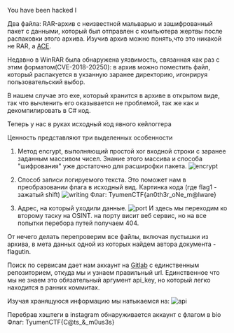 You have been hacked I

Два файла: RAR-архив с неизвестной мальварью и зашифрованный пакет с данными, который был отправлен с компьютера жертвы после распаковки этого архива.
Изучив архив можно понять,что это никакой не RAR, а [ACE](https://en.wikipedia.org/wiki/ACE_(compressed_file_format)).

Недавно в WinRAR была обнаружена уязвимость, связанная как раз с этим форматом(CVE-2018-20250): в архив можно поместить файл, который распакуется в укзанную заранее директорию, игонрируя пользовательский выбор.

В нашем случае это exe, который хранится в архиве в открытом виде, так что вычленить его оказывается не проблемой, так же как и декомпилировать в C# код.

Теперь у нас в руках исходный код явного кейлоггера


Ценность представляют три выделенных особенности
1. Метод encrypt, выполняющий простой xor входной строки с заранее заданным массивом чисел. Знание этого массива и способа "шифрования" уже достаточно для расширофки пакета.
![encrypt](encrypt.npg)

3. Способ записи логируемого текста. Это поможет нам в преобразовании флага в исходный вид.
Картинка кода
(где flag1 - зажатый shift)
![writing](writing.npg)
Флаг: TyumenCTF{an0th3r_oNe_m@lware}

5. Адрес, на который уходили данные.
![port](port.npg)
И здесь мы переходим ко второму таску на OSINT.
на порту висит веб сервис, но на все попытки перебора путей получаем 404.

От нечего делать перепроверим все файлы, включая пустышки из архива, в мета данных одной из которых найдем автора документа - flagutin.

Поиск по сервисам дает нам аккаунт на [Gitlab](https://gitlab.com/flagutin/information_gathering_service) с единственным репозиторием, откуда мы и узнаем правильный url. Единственное что мы не знаем это обязательный аргумент api_key, но который легко находится в ранних коммитах.

Изучая хранящуюся информацию мы натыкаемся на:
![api](api.npg)

Перебрав хэштеги в instagram  обнаруживается аккаунт с флагом в bio
Флаг: TyumenCTF{C@ts_&_m0us3s}
 
